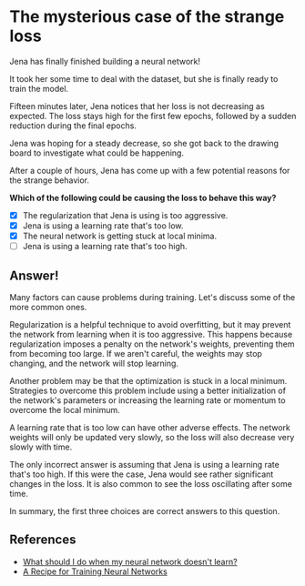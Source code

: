 # The mysterious case of the strange loss

Jena has finally finished building a neural network!

It took her some time to deal with the dataset, but she is finally ready to train the model.

Fifteen minutes later, Jena notices that her loss is not decreasing as expected. The loss stays high for the first few epochs, followed by a sudden reduction during the final epochs.

Jena was hoping for a steady decrease, so she got back to the drawing board to investigate what could be happening.

After a couple of hours, Jena has come up with a few potential reasons for the strange behavior.

**Which of the following could be causing the loss to behave this way?**

- [x] The regularization that Jena is using is too aggressive.
- [x] Jena is using a learning rate that's too low.
- [x] The neural network is getting stuck at local minima.
- [ ] Jena is using a learning rate that's too high.

## Answer!

Many factors can cause problems during training. Let's discuss some of the more common ones.

Regularization is a helpful technique to avoid overfitting, but it may prevent the network from learning when it is too aggressive. This happens because regularization imposes a penalty on the network's weights, preventing them from becoming too large. If we aren't careful, the weights may stop changing, and the network will stop learning.

Another problem may be that the optimization is stuck in a local minimum. Strategies to overcome this problem include using a better initialization of the network's parameters or increasing the learning rate or momentum to overcome the local minimum.

A learning rate that is too low can have other adverse effects. The network weights will only be updated very slowly, so the loss will also decrease very slowly with time.

The only incorrect answer is assuming that Jena is using a learning rate that's too high. If this were the case, Jena would see rather significant changes in the loss. It is also common to see the loss oscillating after some time.

In summary, the first three choices are correct answers to this question.

## References

- [What should I do when my neural network doesn't learn?](https://stats.stackexchange.com/questions/352036/what-should-i-do-when-my-neural-network-doesnt-learn)
- [A Recipe for Training Neural Networks](http://karpathy.github.io/2019/04/25/recipe/)